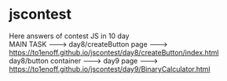 # jscontest
 Here answers of contest JS in 10 day                                                   
  MAIN TASK ---> day8/createButton page ---> https://to1enoff.github.io/jscontest/day8/createButton/index.html                                                
  day8/button container ---> 
 day9 page ---> https://to1enoff.github.io/jscontest/day9/BinaryCalculator.html
 
